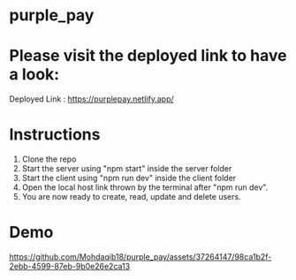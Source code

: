 # purple_pay
# Please visit the deployed link to have a look: 
Deployed Link : 
https://purplepay.netlify.app/


# Instructions
1. Clone the repo
2. Start the server using "npm start" inside the server folder
3. Start the client  using "npm run dev" inside the client folder
4. Open the local host link thrown by the terminal after "npm run dev".
5. You are now ready to create, read, update and delete users.


# Demo


https://github.com/Mohdaqib18/purple_pay/assets/37264147/98ca1b2f-2ebb-4599-87eb-9b0e26e2ca13

